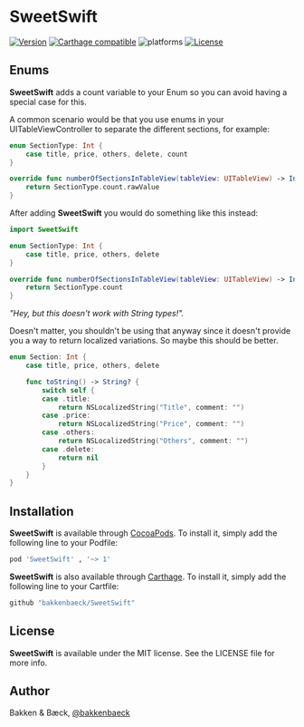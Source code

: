 # SweetSwift

[![Version](https://img.shields.io/cocoapods/v/SweetSwift.svg?style=flat)](https://cocoapods.org/pods/SweetSwift)
[![Carthage compatible](https://img.shields.io/badge/Carthage-compatible-4BC51D.svg?style=flat)](https://github.com/bakkenbaeck/SweetSwift)
![platforms](https://img.shields.io/badge/platforms-iOS%20%7C%20OS%20X%20%7C%20watchOS%20%7C%20tvOS%20-lightgrey.svg)
[![License](https://img.shields.io/cocoapods/l/SweetSwift.svg?style=flat)](https://cocoapods.org/pods/DATAStack)


## Enums

**SweetSwift** adds a count variable to your Enum so you can avoid having a special case for this.

A common scenario would be that you use enums in your UITableViewController to separate the different sections, for example:

```swift
enum SectionType: Int {
    case title, price, others, delete, count
}

override func numberOfSectionsInTableView(tableView: UITableView) -> Int {
    return SectionType.count.rawValue
}
```

After adding **SweetSwift** you would do something like this instead:
```swift
import SweetSwift

enum SectionType: Int {
    case title, price, others, delete
}

override func numberOfSectionsInTableView(tableView: UITableView) -> Int {
    return SectionType.count
}
```

_"Hey, but this doesn't work with String types!"._

Doesn't matter, you shouldn't be using that anyway since it doesn't provide you a way to return localized variations. So maybe this should be better.

```swift
enum Section: Int {
    case title, price, others, delete

    func toString() -> String? {
        switch self {
        case .title:
            return NSLocalizedString("Title", comment: "")
        case .price:
            return NSLocalizedString("Price", comment: "")
        case .others:
            return NSLocalizedString("Others", comment: "")
        case .delete:
            return nil
        }
    }
}
```

## Installation

**SweetSwift** is available through [CocoaPods](http://cocoapods.org). To install
it, simply add the following line to your Podfile:

```ruby
pod 'SweetSwift' , '~> 1'
```

**SweetSwift** is also available through [Carthage](https://github.com/Carthage/Carthage). To install
it, simply add the following line to your Cartfile:

```ruby
github "bakkenbaeck/SweetSwift"
```

## License

**SweetSwift** is available under the MIT license. See the LICENSE file for more info.

## Author

Bakken & Bæck, [@bakkenbaeck](https://twitter.com/bakkenbaeck)
